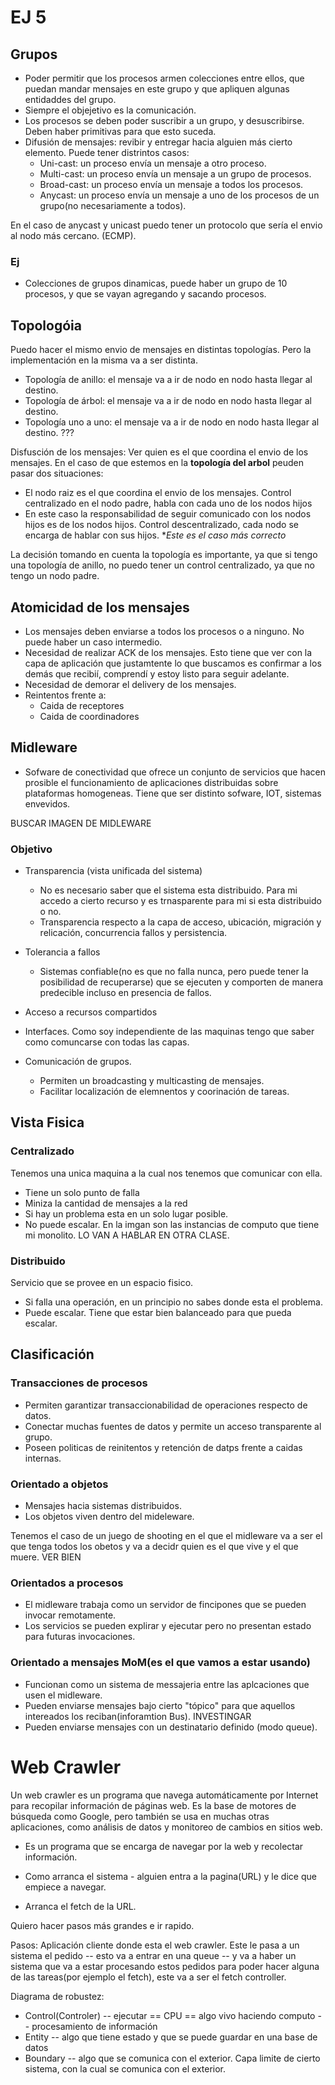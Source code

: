 # EJ 5 


## Grupos 

* Poder permitir que los procesos armen colecciones entre ellos, que puedan mandar mensajes en este grupo y  que apliquen algunas entidaddes del grupo.
* Siempre el objejetivo es la comunicación.
* Los procesos se deben poder suscribir a un grupo, y desuscribirse. Deben haber primitivas para que esto suceda.
* Difusión de mensajes: revibir y entregar hacia alguien más cierto elemento. Puede tener distrintos casos:
    * Uni-cast: un proceso envía un mensaje a otro proceso.
    * Multi-cast: un proceso envía un mensaje a un grupo de procesos.
    * Broad-cast: un proceso envía un mensaje a todos los procesos.
    * Anycast: un proceso envía un mensaje a uno de los procesos de un grupo(no necesariamente a todos).


En el caso de anycast y unicast puedo tener un protocolo que sería el envio al nodo más cercano. (ECMP).


### Ej 

* Colecciones de grupos dinamicas, puede haber un grupo de 10 procesos, y que se vayan agregando y sacando procesos.



## Topologóia 

Puedo hacer el mismo envio de mensajes en distintas topologías. Pero la implementación en la misma va a ser distinta. 

* Topología de anillo: el mensaje va a ir de nodo en nodo hasta llegar al destino.
* Topología de árbol: el mensaje va a ir de nodo en nodo hasta llegar al destino.
* Topología uno a uno: el mensaje va a ir de nodo en nodo hasta llegar al destino. ???


Disfusción de los mensajes: Ver quien es el que coordina el envio de los mensajes. En el caso de que estemos en la **topología del arbol** peuden pasar dos situaciones:

* El nodo raiz es el que coordina el envio de los mensajes. Control centralizado en el nodo padre, habla con cada uno de los nodos hijos
* En este caso la responsabilidad de seguir comunicado con los nodos hijos es de los nodos hijos. Control descentralizado, cada nodo se encarga de hablar con sus hijos. **Este es el caso más correcto*

La decisión tomando en cuenta la topología es importante, ya que si tengo una topología de anillo, no puedo tener un control centralizado, ya que no tengo un nodo padre.


## Atomicidad de los mensajes

* Los mensajes deben enviarse a todos los procesos o a ninguno. No puede haber un caso intermedio.
* Necesidad de realizar ACK de los mensajes. Esto tiene que ver con la capa de aplicación que justamtente lo que buscamos es confirmar a los demás que recibií, comprendí y estoy listo para seguir adelante.
* Necesidad de demorar el delivery de los mensajes. 
* Reintentos frente a: 
    * Caida de receptores 
    * Caida de coordinadores 


## Midleware 

* Sofware de conectividad que ofrece un conjunto de servicios que hacen prosible el funcionamiento de aplicaciones distribuidas sobre plataformas homogeneas. Tiene que ser distinto sofware, IOT, sistemas envevidos.

BUSCAR IMAGEN DE MIDLEWARE




### Objetivo 



* Transparencia (vista unificada del sistema)
    + No es necesario saber que el sistema esta distribuido. Para mi accedo a cierto recurso y es trnasparente para mi si esta distribuido o no.
    *  Transparencia respecto a la capa de acceso, ubicación, migración y relicación, concurrencia fallos y persistencia. 

* Tolerancia a fallos
    * Sistemas confiable(no es que no falla nunca, pero puede tener la posibilidad de recuperarse) que se ejecuten y comporten de manera predecible incluso en presencia de fallos.


* Acceso a recursos compartidos
* Interfaces. Como soy independiente de las maquinas tengo que saber como comuncarse con todas las capas.
* Comunicación de  grupos. 
    * Permiten un broadcasting y multicasting de mensajes.
    * Facilitar localización de elemnentos y coorinación de tareas.


## Vista Fisica 

### Centralizado

Tenemos una unica maquina a la cual nos tenemos que comunicar con ella.

* Tiene un solo punto de falla
* Miniza la cantidad de mensajes a la red
* Si hay un problema esta en un solo lugar posible.
* No puede escalar. En la imgan son las instancias de computo que tiene mi monolito. LO VAN A HABLAR EN OTRA CLASE.

### Distribuido

Servicio que se provee en un espacio fisico. 

* Si falla una operación, en un principio no sabes donde esta el problema.
* Puede escalar. Tiene que estar bien balanceado para que pueda escalar.



## Clasificación 

### Transacciones de procesos

*  Permiten garantizar transaccionabilidad de operaciones respecto de datos.
* Conectar muchas fuentes de datos y permite un acceso transparente al grupo.
* Poseen politicas de reinitentos y retención de datps frente a caidas internas.


### Orientado a objetos

* Mensajes hacia sistemas distribuidos.
* Los objetos viven dentro del mideleware.


Tenemos el caso de un juego de shooting en el que el midleware va a ser el que tenga todos los obetos y va a decidr quien es el que vive y el que muere. VER BIEN



### Orientados a procesos

* El midleware trabaja como un servidor de fincipones que se pueden invocar remotamente.
* Los servicios se pueden explirar y ejecutar pero no presentan estado para futuras invocaciones.


### Orientado a mensajes MoM(es el que vamos a estar usando)

* Funcionan como un sistema de messajeria entre las aplcaciones que usen el midleware.
* Pueden enviarse mensajes bajo cierto "tópico" para que aquellos intereados los reciban(inforamtion Bus). INVESTINGAR
* Pueden enviarse mensajes con un destinatario definido (modo queue).




# Web Crawler 

Un web crawler es un programa que navega automáticamente por Internet para recopilar información de páginas web. Es la base de motores de búsqueda como Google, pero también se usa en muchas otras aplicaciones, como análisis de datos y monitoreo de cambios en sitios web.



* Es un programa que se encarga de navegar por la web y recolectar información.

* Como arranca el sistema - alguien entra a la pagina(URL) y le dice que empiece a navegar. 
* Arranca el fetch de la URL.


Quiero hacer pasos más grandes e ir rapido.


Pasos: Aplicación cliente donde esta el web crawler. Este le pasa a un sistema el pedido -- esto va a entrar en una queue -- y va a haber un sistema que va a estar procesando estos pedidos para poder hacer alguna de las tareas(por ejemplo el fetch), este va a ser el fetch controller.

Diagrama de robustez:
* Control(Controler) -- ejecutar == CPU == algo vivo haciendo computo -- procesamiento de información 
* Entity -- algo que tiene estado y que se puede guardar en una base de datos
* Boundary -- algo que se comunica con el exterior. Capa limite de cierto sistema, con la cual se comunica con el exterior.









